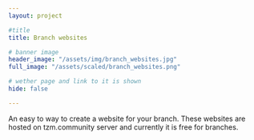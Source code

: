 ```yaml
---
layout: project

#title
title: Branch websites

# banner image
header_image: "/assets/img/branch_websites.jpg"
full_image: "/assets/scaled/branch_websites.png"

# wether page and link to it is shown
hide: false

---
```


An easy to way to create a website for your branch. These websites are hosted on tzm.community server and currently it is free for branches.

<!--more-->

